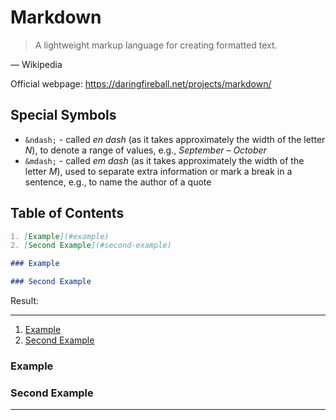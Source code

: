 # Markdown

> A lightweight markup language for creating formatted text.

&mdash; Wikipedia

Official webpage: <https://daringfireball.net/projects/markdown/>

## Special Symbols

- `&ndash;` - called *en dash* (as it takes approximately the width of the letter *N*), to denote a range of values, e.g., *September &ndash; October*
- `&mdash;` - called *em dash* (as it takes approximately the width of the letter *M*), used to separate extra information or mark a break in a sentence, e.g., to name the author of a quote

## Table of Contents

```md
1. [Example](#example)
2. [Second Example](#second-example)

### Example

### Second Example
```

Result:

---

1. [Example](#example)
2. [Second Example](#second-example)

### Example
### Second Example

---